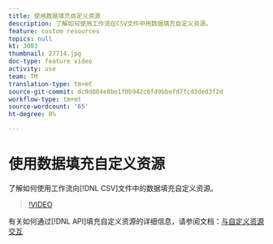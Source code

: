```yaml
---
title: 使用数据填充自定义资源
description: 了解如何使用工作流在CSV文件中用数据填充自定义资源。
feature: custom resources
topics: null
kt: 3003
thumbnail: 27714.jpg
doc-type: feature video
activity: use
team: TM
translation-type: tm+mt
source-git-commit: dc9d084e8be1f0b942c6fd9bbefd7fcd3ded3f2d
workflow-type: tm+mt
source-wordcount: '65'
ht-degree: 0%

---
```



# 使用数据填充自定义资源

了解如何使用工作流向[!DNL CSV]文件中的数据填充自定义资源。

>[!VIDEO](https://video.tv.adobe.com/v/27714?quality=9)

有关如何通过[!DNL API]填充自定义资源的详细信息，请参阅文档：[与自定义资源交互](https://experienceleague.adobe.com/docs/campaign-standard/using/working-with-apis/interacting-with-custom-resources.html.)
